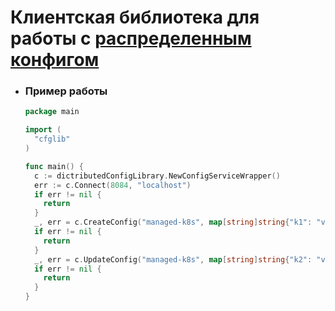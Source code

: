 # Клиентская библиотека для работы с [распределенным конфигом](https://github.com/AndreyTamplon/DistributedConfig)

- ### Пример работы
  
  ```go
  package main
  
  import (
    "cfglib"
  )
  
  func main() {
    c := dictributedConfigLibrary.NewConfigServiceWrapper()
    err := c.Connect(8084, "localhost")
    if err != nil {
      return
    }
    _, err = c.CreateConfig("managed-k8s", map[string]string{"k1": "v1"})
    if err != nil {
      return
    }
    _, err = c.UpdateConfig("managed-k8s", map[string]string{"k2": "v2"})
    if err != nil {
      return
    }
  }
  ```
